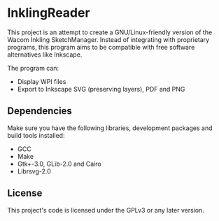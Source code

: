 InklingReader
==============

This project is an attempt to create a GNU/Linux-friendly version of the Wacom 
Inkling SketchManager. Instead of integrating with proprietary programs, this
program aims to be compatible with free software alternatives like Inkscape.

The program can:
* Display WPI files
* Export to Inkscape SVG (preserving layers), PDF and PNG


Dependencies
------------

Make sure you have the following libraries, development packages and build 
tools installed:

* GCC
* Make
* Gtk+-3.0, GLib-2.0 and Cairo
* Librsvg-2.0


License
-------

This project's code is licensed under the GPLv3 or any later version.
